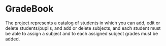 # GradeBook
The project represents a catalog of students in which you can add, edit or delete students/pupils, and add or delete subjects, and each student must be able to assign a subject and to each assigned subject grades must be added.
